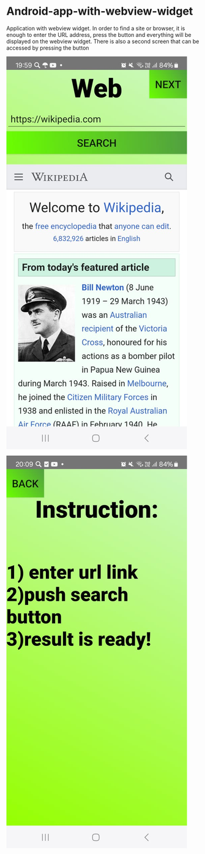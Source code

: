 # Android-app-with-webview-widget
Application with webview widget. In order to find a site or browser, it is enough to enter the URL address, press the button and everything will be displayed on the webview widget. There is also a second screen that can be accessed by pressing the button

![](AppScreenshots/demoScreen.jpg)

![](AppScreenshots/demoScreen2.jpg)
